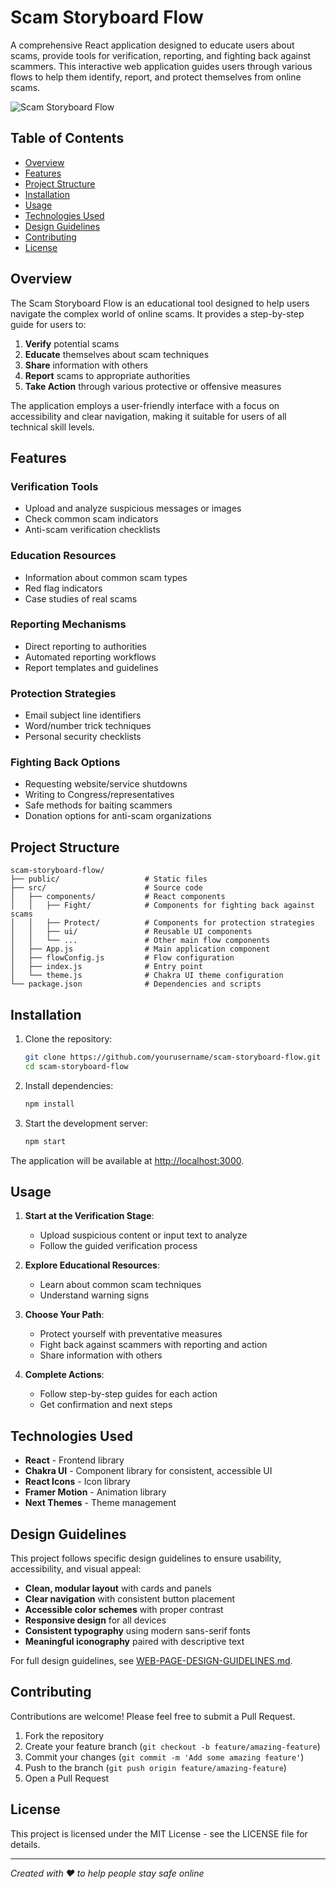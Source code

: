 # Scam Storyboard Flow

A comprehensive React application designed to educate users about scams, provide tools for verification, reporting, and fighting back against scammers. This interactive web application guides users through various flows to help them identify, report, and protect themselves from online scams.

![Scam Storyboard Flow](https://via.placeholder.com/800x400?text=Scam+Storyboard+Flow) <!-- Replace with actual screenshot -->

## Table of Contents

- [Overview](#overview)
- [Features](#features)
- [Project Structure](#project-structure)
- [Installation](#installation)
- [Usage](#usage)
- [Technologies Used](#technologies-used)
- [Design Guidelines](#design-guidelines)
- [Contributing](#contributing)
- [License](#license)

## Overview

The Scam Storyboard Flow is an educational tool designed to help users navigate the complex world of online scams. It provides a step-by-step guide for users to:

1. **Verify** potential scams
2. **Educate** themselves about scam techniques
3. **Share** information with others
4. **Report** scams to appropriate authorities
5. **Take Action** through various protective or offensive measures

The application employs a user-friendly interface with a focus on accessibility and clear navigation, making it suitable for users of all technical skill levels.

## Features

### Verification Tools
- Upload and analyze suspicious messages or images
- Check common scam indicators
- Anti-scam verification checklists

### Education Resources
- Information about common scam types
- Red flag indicators
- Case studies of real scams

### Reporting Mechanisms
- Direct reporting to authorities
- Automated reporting workflows
- Report templates and guidelines

### Protection Strategies
- Email subject line identifiers
- Word/number trick techniques
- Personal security checklists

### Fighting Back Options
- Requesting website/service shutdowns
- Writing to Congress/representatives
- Safe methods for baiting scammers
- Donation options for anti-scam organizations

## Project Structure

```
scam-storyboard-flow/
├── public/                   # Static files
├── src/                      # Source code
│   ├── components/           # React components
│   │   ├── Fight/            # Components for fighting back against scams
│   │   ├── Protect/          # Components for protection strategies
│   │   ├── ui/               # Reusable UI components
│   │   └── ...               # Other main flow components
│   ├── App.js                # Main application component
│   ├── flowConfig.js         # Flow configuration
│   ├── index.js              # Entry point
│   └── theme.js              # Chakra UI theme configuration
└── package.json              # Dependencies and scripts
```

## Installation

1. Clone the repository:
   ```bash
   git clone https://github.com/yourusername/scam-storyboard-flow.git
   cd scam-storyboard-flow
   ```

2. Install dependencies:
   ```bash
   npm install
   ```

3. Start the development server:
   ```bash
   npm start
   ```

The application will be available at [http://localhost:3000](http://localhost:3000).

## Usage

1. **Start at the Verification Stage**:
   - Upload suspicious content or input text to analyze
   - Follow the guided verification process

2. **Explore Educational Resources**:
   - Learn about common scam techniques
   - Understand warning signs

3. **Choose Your Path**:
   - Protect yourself with preventative measures
   - Fight back against scammers with reporting and action
   - Share information with others

4. **Complete Actions**:
   - Follow step-by-step guides for each action
   - Get confirmation and next steps

## Technologies Used

- **React** - Frontend library
- **Chakra UI** - Component library for consistent, accessible UI
- **React Icons** - Icon library
- **Framer Motion** - Animation library
- **Next Themes** - Theme management

## Design Guidelines

This project follows specific design guidelines to ensure usability, accessibility, and visual appeal:

- **Clean, modular layout** with cards and panels
- **Clear navigation** with consistent button placement
- **Accessible color schemes** with proper contrast
- **Responsive design** for all devices
- **Consistent typography** using modern sans-serif fonts
- **Meaningful iconography** paired with descriptive text

For full design guidelines, see [WEB-PAGE-DESIGN-GUIDELINES.md](.github/instructions/guidelines.instructions.md).

## Contributing

Contributions are welcome! Please feel free to submit a Pull Request.

1. Fork the repository
2. Create your feature branch (`git checkout -b feature/amazing-feature`)
3. Commit your changes (`git commit -m 'Add some amazing feature'`)
4. Push to the branch (`git push origin feature/amazing-feature`)
5. Open a Pull Request

## License

This project is licensed under the MIT License - see the LICENSE file for details.

---

*Created with ❤️ to help people stay safe online*
